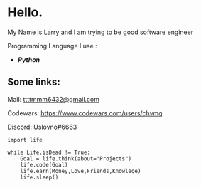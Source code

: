 # **Hello.**

My Name is Larry and I am trying to be good software engineer

Programming Language I use :

 - ***Python*** 

##  **Some links**:
Mail: ttttmmm6432@gmail.com

Codewars: https://www.codewars.com/users/chvmq

Discord: Uslovno#6663

    import life
        
    while Life.isDead != True:
	    Goal = life.think(about="Projects")
	    life.code(Goal)
	    life.earn(Money,Love,Friends,Knowlege)
	    life.sleep()
